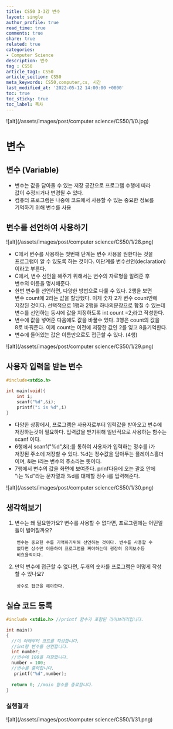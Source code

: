 ```yaml
---
title: CS50 3-3강 변수
layout: single
author_profile: true
read_time: true
comments: true
share: true
related: true
categories:
- Computer Science
description: 변수
tag : CS50
article_tag1: CS50
article_section: CS50
meta_keywords: CS50,computer,cs, 시간
last_modified_at: '2022-05-12 14:00:00 +0800'
toc: true
toc_sticky: true
toc_label: 목차
---
```


![alt](/assets/images/post/computer science/CS50/1/0.jpg)

변수
====

## 변수 (Variable)

* 변수는 값을 담아둘 수 있는 저장 공간으로 프로그램 수행에 따라  
  값이 수정되거나 변경될 수 있다.
* 컴퓨터 프로그램은 나중에 코드에서 사용할 수 있는 중요한 정보를  
  기억하기 위해 변수를 사용

## 변수를 선언하여 사용하기

![alt](/assets/images/post/computer science/CS50/1/28.png)

* C에서 변수를 사용하는 첫번째 단계는 변수 사용을 원한다는 것을  
  프로그램이 알 수 있도록 하는 것이다. 이단계를 변수선언(declaration)  
  이라고 부른다.
* C에서, 변수 선언을 해주기 위해서는 변수의 자료형을 알려준 후   
  변수의 이름을 명시해준다.
* 한번 변수를 선언하면, 다양한 방법으로 다룰 수 있다. 2행을 보면  
  변수 count에 2라는 값을 할당했다. 이제 숫자 2가 변수 count안에  
  저장된 것이다. 선택적으로 1행과 2행을 하나의문장으로 합칠 수 있는데  
  변수를 선언하는 동시에 값을 지정하도록 int count =2;라고 작성한다.
* 변수에 값을 넣어준 다음에도 값을 바꿀수 있다. 3행은 count의 값을  
  8로 바꿔준다. 이제 count는 이전에 저장한 값인 2를 잊고 8을기억한다.
* 변수에 들어있는 값은 이름만으로도 접근할 수 있다. (4행)

![alt](/assets/images/post/computer science/CS50/1/29.png)

## 사용자 입력을 받는 변수

```c
#include<stdio.h>

int main(void){
    int i;
    scanf("%d",&i);
    printf("i is %d",i)
}
```

* 다양한 상황에서, 프로그램은 사용자로부터 입력값을 받아오고 변수에  
  저장하는것이 필요하다. 입력값을 받기위해 일반적으로 사용하는 함수는  
  scanf 이다.
* 6행에서 scanf("%d",&i);를 통하여 사용자가 입력하는 정수를 i가   
  저장된 주소에 저장할 수 있다. %d는 정수값을 담아두는 플레이스홀더  
  이며, &i는 i라는 변수의 주소라는 뜻이다.
* 7행에서 변수의 값을 화면에 보여준다. prinf다음에 오는 괄호 안에  
  "i는 %d"라는 문자열과 %d를 대체할 정수 i를 입력해준다.

![alt](/assets/images/post/computer science/CS50/1/30.png)

## 생각해보기

1. 변수는 왜 필요한가요? 변수를 사용할 수 없다면, 프로그램에는 어떤일  
   들이 벌어질까요?

```
    변수는 중요한 수를 기억하기위해 선언하는 것이다. 변수를 사용할 수 
    없다면 상수만 이용하여 프로그램을 짜야하는데 굉장히 유지보수등 
    비효율적이다.
```

2. 만약 변수에 접근할 수 없다면, 두개의 숫자를 프로그램은 어떻게 작성  
  할 수 있나요?

```
    상수로 접근을 해야한다.
```

## 실습 코드 등록

```c++
#include <stdio.h> //printf 함수가 포함된 라이브러리입니다.

int main() 
{
  //이 아래부터 코드를 작성합니다.
  //int형 변수를 선언합니다.
  int number;
  //변수에 100을 저장합니다.
  number = 100;
  //변수를 출력합니다.
   printf("%d",number);
  
  return 0; //main 함수를 종료합니다.
}
```

### 실행결과

![alt](/assets/images/post/computer science/CS50/1/31.png)
